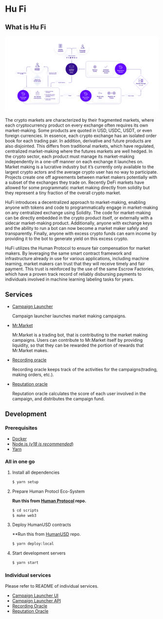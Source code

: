 # Hu Fi

## What is Hu Fi
![image](./hufi.png)

The crypto markets are characterized by their fragmented markets, where each cryptocurrency product on every exchange often requires its own market-making. Some products are quoted in USD, USDC, USDT, or even foreign currencies. In essence, each crypto exchange has an isolated order book for each trading pair. In addition, derivative and future products are also disjointed.  This differs from traditional markets, which have regulated, centralized market-making where the futures markets are well hedged. In the crypto sector, each product must manage its market-making independently in a one-off manner on each exchange it launches on.  Market making is a lucrative industry but it’s currently only available to the largest crypto actors and the average crypto user has no way to participate. Projects create one off agreements between market makers potentially with a subset of the exchanges they trade on. Recently DeFi markets have allowed for some programmatic market making directly from solidity but they represent a tiny fraction of the overall crypto market.

HuFi introduces a decentralized approach to market-making, enabling anyone with tokens and code to programmatically engage in market-making on any centralized exchange using Solidity. The code for market-making can be directly embedded in the crypto product itself, or externally with a sidecar market-making product. Additionally, anyone with exchange keys and the ability to run a bot can now become a market maker safely and transparently. Finally, anyone with excess crypto funds can earn income by providing it to the bot to generate yield on this excess crypto. 

HuFi utilizes the Human Protocol to ensure fair compensation for market makers. By leveraging the same smart contract framework and infrastructure already in use for various applications, including machine learning, market makers can trust that they will receive timely and fair payment. This trust is reinforced by the use of the same Escrow Factories, which have a proven track record of reliably disbursing payments to individuals involved in machine learning labeling tasks for years.

## Services
- [Campaign Launcher](./campaign-launcher)
  
  Campaign launcher launches market making campaigns.
- [Mr.Market](https://github.com/Hu-Fi/Mr.Market)
  
  Mr.Market is a trading bot, that is contributing to the market making campaigns. Users can contribute to Mr.Market itself by providing liquidity, so that they can be rewarded the portion of rewards that Mr.Market makes.
- [Recording oracle](./recording-oracle)
  
  Recording oracle keeps track of the activities for the campaigns(trading, making orders, etc.).
- [Reputation oracle](./reputation-oracle)
  
  Reputation oracle calculates the score of each user involved in the campaign, and distributes the campaign fund.

## Development

### Prerequisites
- [Docker](https://docs.docker.com/engine/install/)
- [Node.js (*v18 is recommended*)](https://nodejs.org/en/download/package-manager) 
- [Yarn](https://classic.yarnpkg.com/lang/en/docs/install/)

### All in one go

1. Install all dependencies
    ```bash
    $ yarn setup
    ```

2. Prepare Human Protocl Eco-System
   
   **Run this from [Human Protocol](https://github.com/humanprotocol/human-protocol) repo.**
   ```bash
   $ cd scripts
   $ make web3
   ```

3. Deploy HumanUSD contracts
   
   **Run this from [HumanUSD](https://github.com/Hu-Fi/human-usd) repo.
   ```bash
   $ yarn deploy:local
   ```

4. Start development servers
    ```bash
    $ yarn start
    ```

### Individual services
Please refer to README of individual services.
- [Campaign Launcher UI](./campaign-launcher/interface/README.md)
- [Campaign Launcher API](./campaign-launcher/server/README.md)
- [Recording Oracle](./recording-oracle/README.md)
- [Reputation Oracle](./reputation-oracle/README.md)
